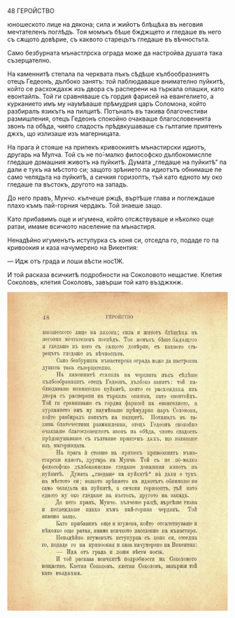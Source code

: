 ﻿48	ГЕРОЙСТВО

юношеското лице на дякона; сила и жийотъ блѣщѣха въ неговия мечтателенъ поглѣдъ. Тоя момъкъ бѣше бжджщето и гледаше въ него съ сѫщото довѣрие, съ каквото старецътъ гледаше въ вѣчностьта.

Само безбурната мънастлрска ограда може да настройва душата така съзерцателно.

На каменнитѣ степала па черквата пъкъ сѣдѣше кълбообразниятъ отецъ Гедеонъ, дълбоко занятъ: той паблюдаваше внимателно пуйкитѣ, който се расхождахж изъ двора съ расперени на търкала опашки, като евонтайлъ. Той ги сравняваше съ гордия фарисей на евангелието, а курканието имъ му наумѣваше прѣмудрия царъ Соломона, който разбиралъ язикътъ на пилцитѣ. Потъналъ въ такива благочестиви размишления, отецъ Гедеонъ спокойно очакваше благословенията звонъ па обѣда, чиято сладость прѣдвкушаваше съ гьлтапие приятенъ джхъ, що излизаше изъ магерницата.

На прага ѝ стояше на припекъ кривоокиятъ мънастирски идиотъ, другарь на Мулча. Той съ не по́-малко философско дълбокомислпе гледаше домашния животъ на пуйкитѣ. Думата „гледаше на пуйкитѣ“ па дали е тукъ на мѣстото си; защото зрѣнието па идиотътъ обнимаше пе само челядьта на пуйкитѣ, а сичкия горизоптъ, тъй като едното му око гледаше па въстокъ, другото на западъ.

До него правъ, Мунчо. кълчеше ржцѣ, въртѣше глава и поглеждаше плахо къмъ пай-горния чердакъ. Той знаеше защо.

Като прибавимъ още и игумена, който отсѫствуваше и нѣколко още ратаи, имаме всичкото население па мънастиря.

Ненадѣйно игуменътъ иступурка съ коня си, отседпа го, подаде го па кривоокия и каза начумерено на Викентия:

— Идж отъ града и лоши вѣсти нос1Ж.

И той расказа всичкитѣ подробности на Соколовото нещастие. Клетия Соколовъ, клетия Соколовъ, завърши той като възджхнж.

![original](../images/059.jpg)

